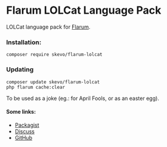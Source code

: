 # Flarum LOLCat Language Pack

LOLCat language pack for [Flarum](https://flarum.org).

### Installation:
```
composer require skevo/flarum-lolcat
```

### Updating
```
composer update skevo/flarum-lolcat
php flarum cache:clear
```

To be used as a joke (eg.: for April Fools, or as an easter egg).

#### Some links:
- [Packagist](https://packagist.org/packages/skevo/flarum-lolcat)
- [Discuss](https://discuss.flarum.org/d/21009)
- [GitHub](https://github.com/CWKevo/flarum-lolcat)